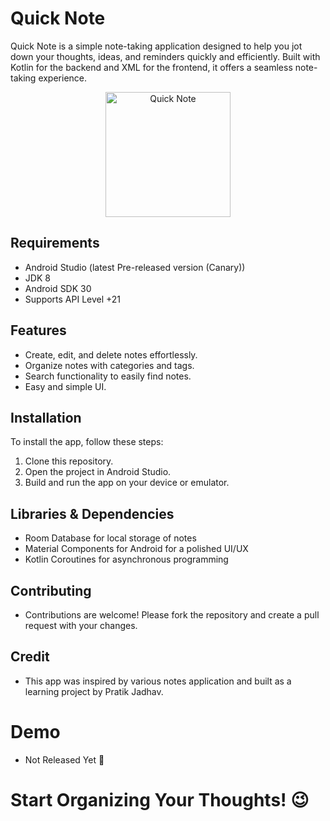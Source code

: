 # Quick Note

Quick Note is a simple note-taking application designed to help you jot down your thoughts, ideas, and reminders quickly and efficiently. Built with Kotlin for the backend and XML for the frontend, it offers a seamless note-taking experience.

<div align="center">
  <img src="https://github.com/pratik50/Quick-Note/assets/92214381/3044d17a-b471-4f10-92aa-cf6003d66d89" alt="Quick Note" width="200"/>
</div>

## Requirements

- Android Studio (latest Pre-released version (Canary))
- JDK 8
- Android SDK 30
- Supports API Level +21

## Features

- Create, edit, and delete notes effortlessly.
- Organize notes with categories and tags.
- Search functionality to easily find notes.
- Easy and simple UI.

## Installation

To install the app, follow these steps:

1. Clone this repository.
2. Open the project in Android Studio.
3. Build and run the app on your device or emulator.

## Libraries & Dependencies

- Room Database for local storage of notes
- Material Components for Android for a polished UI/UX
- Kotlin Coroutines for asynchronous programming

## Contributing

- Contributions are welcome! Please fork the repository and create a pull request with your changes.

## Credit

- This app was inspired by various notes application and built as a learning project by Pratik Jadhav.

# Demo

- Not Released Yet 🥲

# Start Organizing Your Thoughts! 😉
